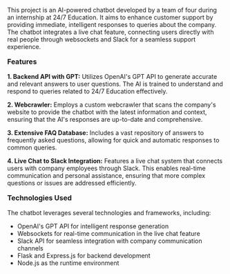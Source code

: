 
<p>This project is an AI-powered chatbot developed by a team of four during an internship at 24/7 Education. It aims to enhance customer support by providing immediate, intelligent responses to queries about the company. The chatbot integrates a live chat feature, connecting users directly with real people through websockets and Slack for a seamless support experience.</p>

<p style="font-size:16px"><strong>Features</strong></p>
<p><strong>1. Backend API with GPT:</strong> Utilizes OpenAI's GPT API to generate accurate and relevant answers to user questions. The AI is trained to understand and respond to queries related to 24/7 Education effectively.</p>
<p><strong>2. Webcrawler:</strong> Employs a custom webcrawler that scans the company's website to provide the chatbot with the latest information and context, ensuring that the AI's responses are up-to-date and comprehensive.</p>
<p><strong>3. Extensive FAQ Database:</strong> Includes a vast repository of answers to frequently asked questions, allowing for quick and automatic responses to common queries.</p>
<p><strong>4. Live Chat to Slack Integration:</strong> Features a live chat system that connects users with company employees through Slack. This enables real-time communication and personal assistance, ensuring that more complex questions or issues are addressed efficiently.</p>

<p style="font-size:16px"><strong>Technologies Used</strong></p>
<p>The chatbot leverages several technologies and frameworks, including:</p>
<ul>
  <li>OpenAI's GPT API for intelligent response generation</li>
  <li>Websockets for real-time communication in the live chat feature</li>
  <li>Slack API for seamless integration with company communication channels</li>
  <li>Flask and Express.js for backend development</li>
  <li>Node.js as the runtime environment</li>
</ul>
